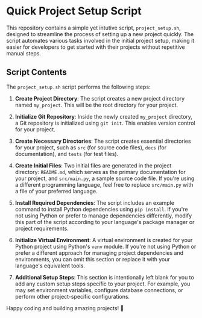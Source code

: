 # Quick Project Setup Script

This repository contains a simple yet intutive script, `project_setup.sh`, designed to streamline the process of setting up a new project quickly. The script automates various tasks involved in the initial project setup, making it easier for developers to get started with their projects without repetitive manual steps.

## Script Contents

The `project_setup.sh` script performs the following steps:

1. **Create Project Directory**: The script creates a new project directory named `my_project`. This will be the root directory for your project.

2. **Initialize Git Repository**: Inside the newly created `my_project` directory, a Git repository is initialized using `git init`. This enables version control for your project.

3. **Create Necessary Directories**: The script creates essential directories for your project, such as `src` (for source code files), `docs` (for documentation), and `tests` (for test files).

4. **Create Initial Files**: Two initial files are generated in the project directory: `README.md`, which serves as the primary documentation for your project, and `src/main.py`, a sample source code file. If you're using a different programming language, feel free to replace `src/main.py` with a file of your preferred language.

5. **Install Required Dependencies**: The script includes an example command to install Python dependencies using `pip install`. If you're not using Python or prefer to manage dependencies differently, modify this part of the script according to your language's package manager or project requirements.

6. **Initialize Virtual Environment**: A virtual environment is created for your Python project using Python's `venv` module. If you're not using Python or prefer a different approach for managing project dependencies and environments, you can omit this section or replace it with your language's equivalent tools.

7. **Additional Setup Steps**: This section is intentionally left blank for you to add any custom setup steps specific to your project. For example, you may set environment variables, configure database connections, or perform other project-specific configurations.


Happy coding and building amazing projects! 🚀